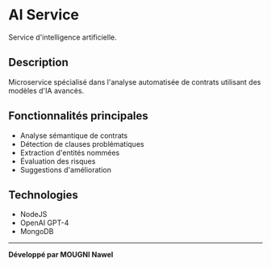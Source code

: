 # AI Service

Service d'intelligence artificielle.

## Description

Microservice spécialisé dans l'analyse automatisée de contrats utilisant des modèles d'IA avancés.

## Fonctionnalités principales

- Analyse sémantique de contrats
- Détection de clauses problématiques
- Extraction d'entités nommées
- Évaluation des risques
- Suggestions d'amélioration

## Technologies

- NodeJS
- OpenAI GPT-4
- MongoDB

---
**Développé par MOUGNI Nawel**
